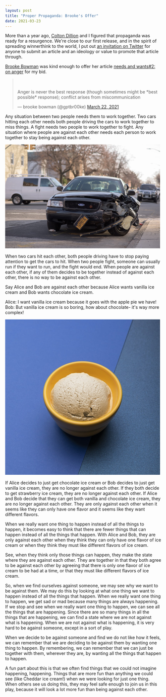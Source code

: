 ```yaml
---
layout: post
title: "Proper Propaganda: Brooke's Offer"
date: 2021-03-23
---
```


More than a year ago, [Colton Dillion](http://www.coltondillion.com/) and I figured that propaganda was ready for a resurgence. We're close to our first release, and in the spirit of spreading winnerthink to the world, I put out [an invitation on Twitter](https://twitter.com/forshaper/status/1374054730482159616) for anyone to submit an article and an ideology or value to promote that article through.  

[Brooke Bowman](https://twitter.com/gptbr00ke) was kind enough to offer her article [needs and wants#2: on anger](https://theproject.is/needs-and-wants-2-on-anger/) for my bid. 

<blockquote class="twitter-tweet" data-conversation="none"><p lang="en" dir="ltr"><br><br>Anger is never the best response (though sometimes might be *best possible* response); conflict arises from miscommunication</p>&mdash; brooke bowman (@gptbr00ke) <a href="https://twitter.com/gptbr00ke/status/1374075164883701772?ref_src=twsrc%5Etfw">March 22, 2021</a></blockquote>

Any situation between two people needs them to work together. Two cars hitting each other needs both people driving the cars to work together to miss things. A fight needs two people to work together to fight. Any situation where people are against each other needs each person to work together to stay being against each other. 

![Car Crash](https://github.com/ray-dorai/ray-dorai.github.io/blob/master/assets/pp_brooke_carcrash.png?raw=true)

When two cars hit each other, both people driving have to stop paying attention to get the cars to hit. When two people fight, someone can usually run if they want to run, and the fight would end. When people are against each other, if any of them decides to be together instead of against each other, there is no way to be against each other.  

Say Alice and Bob are against each other because Alice wants vanilla ice cream and Bob wants chocolate ice cream.  

Alice: I want vanilla ice cream because it goes with the apple pie we have!  
Bob: But vanilla ice cream is so boring, how about chocolate- it's way more complex!  

![Ice Cream](https://github.com/ray-dorai/ray-dorai.github.io/blob/master/assets/pp_brooke_icecream.png?raw=true)

If Alice decides to just get chocolate ice cream or Bob decides to just get vanilla ice cream, they are no longer against each other. If they both decide to get strawberry ice cream, they are no longer against each other. If Alice and Bob decide that they can get both vanilla and chocolate ice cream, they are no longer against each other. They are only against each other when it seems like they can only have one flavor and it seems like they want different flavors.  

When we really want one thing to happen instead of all the things to happen, it becomes easy to think that there are fewer things that can happen instead of all the things that happen. With Alice and Bob, they are only against each other when they think they can only have one flavor of ice cream or when they think they must like different flavors of ice cream.   

See, when they think only those things can happen, they make the state where they are against each other. They are together in that they both agree to be against each other by agreeing that there is only one flavor of ice cream to be had at a time, or that they must like different flavors of ice cream.  

So, when we find ourselves against someone, we may see why we want to be against them. We may do this by looking at what one thing we want to happen instead of all the things that happen. When we really want one thing to happen, we get sad or mad because many things are always happening. If we stop and see when we really want one thing to happen, we can see all the things that are happening. Since there are so many things in all the things that are happening, we can find a state where we are not against what is happening. When we are not against what is happening, it is very hard to be against someone, except in a sort of play.   

When we decide to be against someone and find we do not like how it feels, we can remember that we are deciding to be against them by wanting one thing to happen. By remembering, we can remember that we can just be together with them, wherever they are, by wanting all the things that happen to happen.  

A fun part about this is that we often find things that we could not imagine happening, happening. Things that are more fun than anything we could see (like Cheddar ice cream!) when we were looking for just one thing. When others see us doing this, they may feel safe enough to join us in this play, because it will look a lot more fun than being against each other.   
